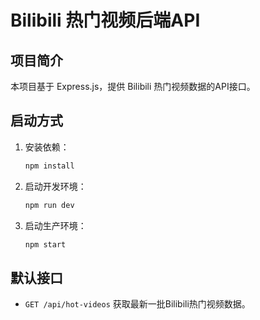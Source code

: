 # Bilibili 热门视频后端API

## 项目简介
本项目基于 Express.js，提供 Bilibili 热门视频数据的API接口。

## 启动方式

1. 安装依赖：
   ```bash
   npm install
   ```
2. 启动开发环境：
   ```bash
   npm run dev
   ```
3. 启动生产环境：
   ```bash
   npm start
   ```

## 默认接口
- `GET /api/hot-videos` 获取最新一批Bilibili热门视频数据。

